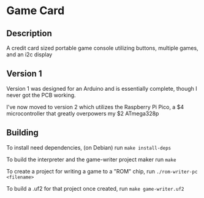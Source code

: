 # Game Card

## Description

A credit card sized portable game console utilizing buttons, multiple games, and an i2c display

## Version 1

Version 1 was designed for an Arduino and is essentially complete, though I never got the PCB working.

I've now moved to version 2 which utilizes the Raspberry Pi Pico, a $4 microcontroller that greatly overpowers my $2 ATmega328p

## Building

To install need dependencies, (on Debian) run `make install-deps`

To build the interpreter and the game-writer project maker run `make`

To create a project for writing a game to a "ROM" chip, run `./rom-writer-pc <filename>`

To build a .uf2 for that project once created, run `make game-writer.uf2`
